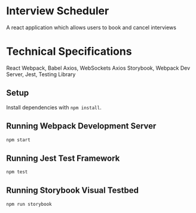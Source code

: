 # Interview Scheduler
A react application which allows users to book and cancel interviews 

# Technical Specifications
  React
  Webpack, Babel
  Axios, WebSockets
  Axios
  Storybook, Webpack Dev Server, Jest, Testing Library

## Setup

Install dependencies with `npm install`.

## Running Webpack Development Server

```sh
npm start
```

## Running Jest Test Framework

```sh
npm test
```

## Running Storybook Visual Testbed

```sh
npm run storybook
```

